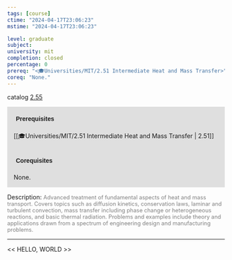 ```yaml
---
tags: [course]
ctime: "2024-04-17T23:06:23"
mstime: "2024-04-17T23:06:23"

level: graduate
subject: 
university: mit
completion: closed
percentage: 0
prereq: "<🎓Universities/MIT/2.51 Intermediate Heat and Mass Transfer>"
coreq: "None."
---
```


catalog [2.55](http://student.mit.edu/catalog/m2b.html#2.55)

<span style="display: block; padding: 15px; background-color: rgb(100, 100, 100, 0.2);"><font id="m_prereq1886_0" style="display: block; font-family: Arial, sans-serif; font-weight: bold; padding: 5px">Prerequisites</font><br><span id="prereq1886_0">[[🎓Universities/MIT/2.51 Intermediate Heat and Mass Transfer | 2.51]]</span></span>
<span style="display: block; padding: 15px; background-color: rgb(100, 100, 100, 0.2);"><font id="m_coreq1886_0" style="display: block; font-family: Arial, sans-serif; font-weight: bold; padding: 5px">Corequisites</font><br><span id="coreq1886_0">None.</span></span>

<font style="">Description:</font>
<font style="color: grey; font-size: 0.8rem;">Advanced treatment of fundamental aspects of heat and mass transport. Covers topics such as diffusion kinetics, conservation laws, laminar and turbulent convection, mass transfer including phase change or heterogeneous reactions, and basic thermal radiation. Problems and examples include theory and applications drawn from a spectrum of engineering design and manufacturing problems.</font>



---

<< HELLO, WORLD >>
